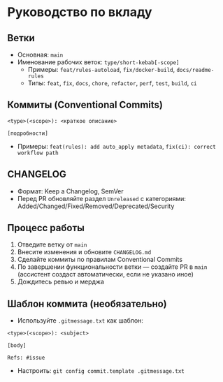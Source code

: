 # Руководство по вкладу

## Ветки
- Основная: `main`
- Именование рабочих веток: `type/short-kebab[-scope]`
  - Примеры: `feat/rules-autoload`, `fix/docker-build`, `docs/readme-rules`
  - Типы: `feat`, `fix`, `docs`, `chore`, `refactor`, `perf`, `test`, `build`, `ci`

## Коммиты (Conventional Commits)
```
<type>(<scope>): <краткое описание>

[подробности]
```
- Примеры: `feat(rules): add auto_apply metadata`, `fix(ci): correct workflow path`

## CHANGELOG
- Формат: Keep a Changelog, SemVer
- Перед PR обновляйте раздел `Unreleased` с категориями: Added/Changed/Fixed/Removed/Deprecated/Security

## Процесс работы
1. Отведите ветку от `main`
2. Внесите изменения и обновите `CHANGELOG.md`
3. Сделайте коммиты по правилам Conventional Commits
4. По завершении функциональности ветки — создайте PR в `main` (ассистент создаст автоматически, если не указано иное)
5. Дождитесь ревью и мерджа

## Шаблон коммита (необязательно)
- Используйте `.gitmessage.txt` как шаблон:
```
<type>(<scope>): <subject>

[body]

Refs: #issue
```
- Настроить: `git config commit.template .gitmessage.txt`
